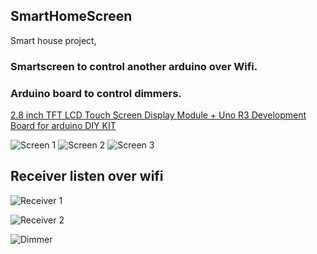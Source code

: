 ## SmartHomeScreen
Smart house project, 

### Smartscreen to control another arduino over Wifi. 
### Arduino board to control dimmers.
[2.8 inch TFT LCD Touch Screen Display Module + Uno R3 Development Board for arduino DIY KIT](https://www.aliexpress.com/item/2-8-inch-TFT-LCD-Touch-Screen-Display-Module-Uno-r3-Development-Board-Compatible-For-Arduino/32365970368.html?spm=a2g0s.9042311.0.0.A7YMTx)

![Screen 1](https://github.com/hlynurxxx/SmartHomeScreen/blob/master/img/1.jpg)
![Screen 2](https://github.com/hlynurxxx/SmartHomeScreen/blob/master/img/2.jpg)
![Screen 3](https://github.com/hlynurxxx/SmartHomeScreen/blob/master/img/3.jpg)


## Receiver listen over wifi

![Receiver 1](https://github.com/hlynurxxx/SmartHomeScreen/blob/master/img/20180516_200928.jpg)


![Receiver 2](https://github.com/hlynurxxx/SmartHomeScreen/blob/master/img/20180516_200940.jpg)

![Dimmer](https://github.com/hlynurxxx/SmartHomeScreen/blob/master/img/0000072_8-channel-ac-programmable-light-dimmer-module-controller-board-arduino-raspberry-compatible-5060hz.jpeg
)


